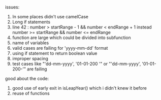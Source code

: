 issues:
1. In some places didn't use camelCase
2. Long if statements
3. line 42 : number > startRange - 1 && number < endRange + 1
  instead number >= startRange && number <= endRange
4. function are large which could be divided into subfunction 
5. name of variables
6. valid cases are failing for 'yyyy-mm-dd' format
7. using if statement to return boolean value
8. improper spacing
9. test cases like "'dd-mm-yyyy', '01-01-200 '" or "'dd-mm-yyyy', '01-01-200-'" are failing

good about the code:
1. good use of early exit in isLeapYear() which i didn't knew it before
2. reuse of functions
